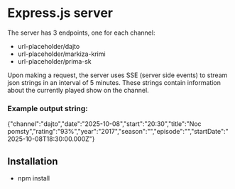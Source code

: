 # Express.js server

The server has 3 endpoints, one for each channel:
- url-placeholder/dajto
- url-placeholder/markiza-krimi
- url-placeholder/prima-sk

Upon making a request, the server uses SSE (server side events) to stream json
strings in an interval of 5 minutes. These strings contain information about 
the currently played show on the channel.

### Example output string:
{"channel":"dajto","date":"2025-10-08","start":"20:30","title":"Noc pomsty","rating":"93%","year":"2017","season":"","episode":"","startDate":"2025-10-08T18:30:00.000Z"}

## Installation
- npm install